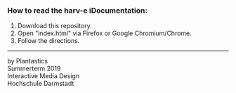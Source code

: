 
### How to read the harv-e iDocumentation:

1. Download this repository.
2. Open "index.html" via Firefox or Google Chromium/Chrome.
3. Follow the directions.

---

by Plantastics  
Summerterm 2019   
Interactive Media Design  
Hochschule Darmstadt  
